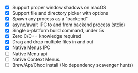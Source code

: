 - [x] Support proper window shadows on macOS
- [x] Support file and directory picker with options
- [x] Spawn any process as a "backend"
- [x] async/await IPC to and from backend process (stdio)
- [x] Single x-platform build command, under 5s
- [x] Zero C/C++ knowledge required
- [x] Drag and drop multiple files in and out
- [x] Native Menus IPC
- [ ] Native Menu api
- [ ] Native Context Menus
- [ ] Brew/Apt/Choc install (No dependency scavenger hunts)
